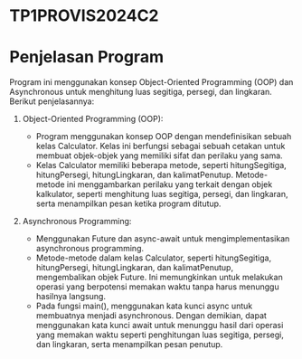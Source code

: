 # TP1PROVIS2024C2

# Penjelasan Program
Program ini menggunakan konsep Object-Oriented Programming (OOP) dan Asynchronous untuk menghitung luas segitiga, persegi, dan lingkaran. Berikut penjelasannya:
1. Object-Oriented Programming (OOP):
   - Program menggunakan konsep OOP dengan mendefinisikan sebuah kelas Calculator. Kelas ini berfungsi sebagai sebuah cetakan untuk membuat objek-objek yang memiliki sifat dan perilaku yang sama.
   - Kelas Calculator memiliki beberapa metode, seperti hitungSegitiga, hitungPersegi, hitungLingkaran, dan kalimatPenutup. Metode-metode ini menggambarkan perilaku yang terkait dengan objek kalkulator, seperti menghitung luas segitiga, persegi, dan lingkaran, serta menampilkan pesan ketika program ditutup.

2. Asynchronous Programming:
   - Menggunakan Future dan async-await untuk mengimplementasikan asynchronous programming.
   - Metode-metode dalam kelas Calculator, seperti hitungSegitiga, hitungPersegi, hitungLingkaran, dan kalimatPenutup, mengembalikan objek Future. Ini memungkinkan untuk melakukan operasi yang berpotensi memakan waktu tanpa harus menunggu hasilnya langsung.
   - Pada fungsi main(), menggunakan kata kunci async untuk membuatnya menjadi asynchronous. Dengan demikian, dapat menggunakan kata kunci await untuk menunggu hasil dari operasi yang memakan waktu seperti penghitungan luas segitiga, persegi, dan lingkaran, serta menampilkan pesan penutup.
